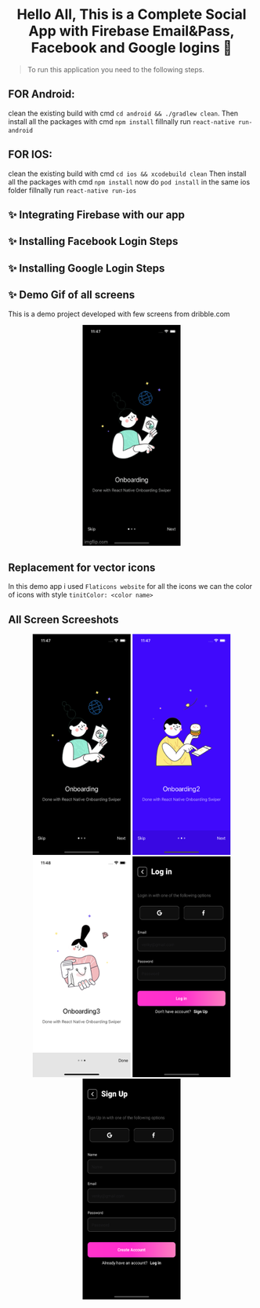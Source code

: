 <h1 align="center">Hello All, This is a Complete Social App with Firebase Email&Pass, Facebook and Google logins 👋</h1>


> To run this application you need to the following steps.<br /> 

## FOR Android:
clean the existing build with cmd `cd android && ./gradlew clean`.
Then install all the packages with cmd `npm install`
fillnally run `react-native run-android`

## FOR IOS:

clean the existing build with cmd `cd ios && xcodebuild clean`
Then install all the packages with cmd `npm install`
now do `pod install` in the same ios folder
fillnally run `react-native run-ios`

## ✨ Integrating Firebase with our app

## ✨ Installing Facebook Login Steps

## ✨ Installing Google Login Steps



## ✨ Demo Gif of all screens

This is a demo project developed with few screens from dribble.com
<p align="center">
  <img width="200" height="450" src="./readmeimg/thumu.gif" alt="cli output"/>
</p>

## Replacement for vector icons
In this demo app i used `Flaticons website` for all the icons we can the color of icons with style `tinitColor: <color name>`


## All Screen Screeshots


<p align="center">
  <img width="200" height="450" src="./readmeimg/thumu1.png" alt="cli output"/>
  <img width="200" height="450" src="./readmeimg/thumu2.png" alt="cli output"/>
  <img width="200" height="450" src="./readmeimg/thumu3.png" alt="cli output"/>
  <img width="200" height="450" src="./readmeimg/thumu4.png" alt="cli output"/>
  <img width="200" height="450" src="./readmeimg/thumu5.png" alt="cli output"/>
</p>



